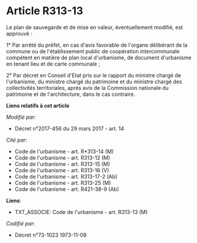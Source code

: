 # Article R313-13

Le plan de sauvegarde et de mise en valeur, éventuellement modifié, est approuvé :

1° Par arrêté du préfet, en cas d'avis favorable de l'organe délibérant de la commune ou de l'établissement public de
coopération intercommunale compétent en matière de plan local d'urbanisme, de document d'urbanisme en tenant lieu et de carte
communale ;

2° Par décret en Conseil d'Etat pris sur le rapport du ministre chargé de l'urbanisme, du ministre chargé du patrimoine et du
ministre chargé des collectivités territoriales, après avis de la Commission nationale du patrimoine et de l'architecture,
dans le cas contraire.

**Liens relatifs à cet article**

_Modifié par_:

  - Décret n°2017-456 du 29 mars 2017 - art. 14

_Cité par_:

  - Code de l'urbanisme - art. R*313-14 (M)
  - Code de l'urbanisme - art. R313-12 (M)
  - Code de l'urbanisme - art. R313-15 (M)
  - Code de l'urbanisme - art. R313-16 (V)
  - Code de l'urbanisme - art. R313-17-2 (Ab)
  - Code de l'urbanisme - art. R313-25 (M)
  - Code de l'urbanisme - art. R421-38-9 (Ab)

**Liens**:

  - TXT_ASSOCIE: Code de l'urbanisme - art. R313-13 (M)

_Codifié par_:

  - Décret n°73-1023 1973-11-08
